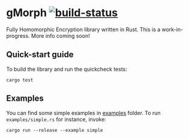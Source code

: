# gMorph [![build-status]][build-link]

[build-status]: https://dev.azure.com/kubkon/gmorph/_apis/build/status/golemfactory.gmorph?branchName=master
[build-link]: https://dev.azure.com/kubkon/gmorph/_build?definitionId=4

Fully Homomorphic Encryption library written in Rust. 
This is a work-in-progress. More info coming soon!

## Quick-start guide
To build the library and run the quickcheck tests:

```
cargo test
```

## Examples
You can find some simple examples in [examples](examples) folder.
To run `examples/simple.rs` for instance, invoke:

```
cargo run --release --example simple
```

